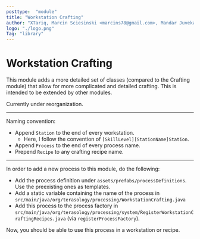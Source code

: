 ```yaml
---
posttype:  "module"  
title: "Workstation Crafting"
author: "XTariq, Marcin Sciesinski <marcins78@gmail.com>, Mandar Juvekar, Isaac (iojw)"
logo: "./logo.png"
Tag: "library"
---
```

# Workstation Crafting


This module adds a more detailed set of classes (compared to the Crafting module) that allow for more complicated and
detailed crafting. This is intended to be extended by other modules.

Currently under reorganization.

---

Naming convention:

- Append `Station` to the end of every workstation.
  - Here, I follow the convention of `[SkillLevel][StationName]Station`.
- Append `Process` to the end of every process name.
- Prepend `Recipe` to any crafting recipe name.

---

In order to add a new process to this module, do the following:

- Add the process definition under `assets/prefabs/processDefinitions`. 
  Use the preexisting ones as templates.
- Add a static variable containing the name of the process in `src/main/java/org/terasology/processing/WorkstationCrafting.java`
- Add this process to the process factory in `src/main/java/org/terasology/processing/system/RegisterWorkstationCraftingRecipes.java`
 (via `registerProcessFactory`).

Now, you should be able to use this process in a workstation or recipe.
